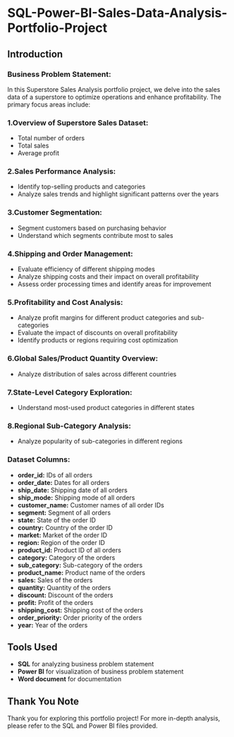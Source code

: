 # SQL-Power-BI-Sales-Data-Analysis-Portfolio-Project
## Introduction
### Business Problem Statement:
In this Superstore Sales Analysis portfolio project, we delve into the sales data of a superstore to optimize operations and enhance profitability. The primary focus areas include:

### 1.Overview of Superstore Sales Dataset:
* Total number of orders
* Total sales
* Average profit

### 2.Sales Performance Analysis:
* Identify top-selling products and categories
* Analyze sales trends and highlight significant patterns over the years

### 3.Customer Segmentation:
* Segment customers based on purchasing behavior
* Understand which segments contribute most to sales

### 4.Shipping and Order Management:
* Evaluate efficiency of different shipping modes
* Analyze shipping costs and their impact on overall profitability
* Assess order processing times and identify areas for improvement

### 5.Profitability and Cost Analysis:
* Analyze profit margins for different product categories and sub-categories
* Evaluate the impact of discounts on overall profitability
* Identify products or regions requiring cost optimization

### 6.Global Sales/Product Quantity Overview:
* Analyze distribution of sales across different countries

### 7.State-Level Category Exploration:
* Understand most-used product categories in different states

### 8.Regional Sub-Category Analysis:
* Analyze popularity of sub-categories in different regions

### Dataset Columns:
* **order_id:** IDs of all orders
* **order_date:** Dates for all orders
* **ship_date:** Shipping date of all orders
* **ship_mode:** Shipping mode of all orders
* **customer_name:** Customer names of all order IDs
* **segment:** Segment of all orders
* **state:** State of the order ID
* **country:** Country of the order ID
* **market:** Market of the order ID
* **region:** Region of the order ID
* **product_id:** Product ID of all orders
* **category:** Category of the orders
* **sub_category:** Sub-category of the orders
* **product_name:** Product name of the orders
* **sales:** Sales of the orders
* **quantity:** Quantity of the orders
* **discount:** Discount of the orders
* **profit:** Profit of the orders
* **shipping_cost:** Shipping cost of the orders
* **order_priority:** Order priority of the orders
* **year:** Year of the orders
## Tools Used
* **SQL** for analyzing business problem statement
* **Power BI** for visualization of business problem statement
* **Word document** for documentation
## Thank You Note
Thank you for exploring this portfolio project! For more in-depth analysis, please refer to the SQL and Power BI files provided.
